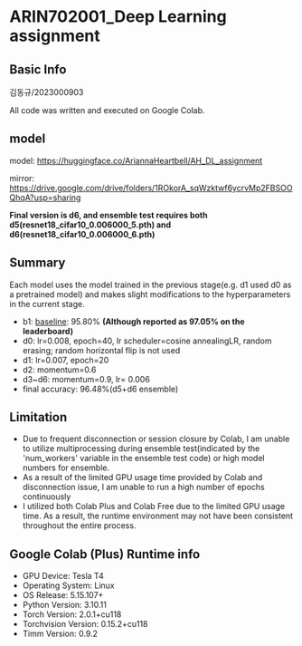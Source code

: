 # ARIN702001_Deep Learning assignment

## Basic Info
김동규/2023000903

All code was written and executed on Google Colab. 

## model
model: https://huggingface.co/AriannaHeartbell/AH_DL_assignment 

mirror: https://drive.google.com/drive/folders/1ROkorA_sqWzktwf6ycrvMp2FBSOOQhqA?usp=sharing

**Final version is d6, and ensemble test requires both d5(resnet18_cifar10_0.006000_5.pth) and d6(resnet18_cifar10_0.006000_6.pth)**

## Summary

Each model uses the model trained in the previous stage(e.g. d1 used d0 as a pretrained model) and makes slight modifications to the hyperparameters in the current stage.
- b1: [baseline](https://github.com/heechul-knu/cifar-baseline): 95.80% **(Although reported as 97.05% on the leaderboard)**
- d0: lr=0.008, epoch=40, lr scheduler=cosine annealingLR, random erasing; random horizontal flip is not used
- d1: lr=0.007, epoch=20
- d2: momentum=0.6
- d3~d6: momentum=0.9, lr= 0.006
- final accuracy: 96.48%(d5+d6 ensemble) 

## Limitation
- Due to frequent disconnection or session closure by Colab, I am unable to utilize multiprocessing during ensemble test(indicated by the 'num_workers' variable in the ensemble test code) or high model numbers for ensemble.
- As a result of the limited GPU usage time provided by Colab and disconnection issue, I am unable to run a high number of epochs continuously
- I utilized both Colab Plus and Colab Free due to the limited GPU usage time. As a result, the runtime environment may not have been consistent throughout the entire process.

## Google Colab (Plus) Runtime info 
- GPU Device: Tesla T4
- Operating System: Linux
- OS Release: 5.15.107+
- Python Version: 3.10.11
- Torch Version: 2.0.1+cu118
- Torchvision Version: 0.15.2+cu118
- Timm Version: 0.9.2
